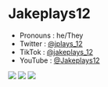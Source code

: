 # Jakeplays12

- Pronouns : he/They
- Twitter : [@jplays_12](https://twitter.com/jplays_12)
- TikTok : [@jakeplays_12](https://www.tiktok.com/@jakeplays_12)
- YouTube : [@Jakeplays12](https://www.youtube.com/channel/UC2dh_DhAFeVl-3iNrnmZpew)


[![](https://img.shields.io/badge/-Mastodon-purple)](https://universeodon.com/@jplays_12)
[![](https://img.shields.io/badge/-Twitter-blue)](https://twitter.com/jplays_12)
[![](https://img.shields.io/badge/-Youtube-red)](https://www.youtube.com/@jplays_12)

